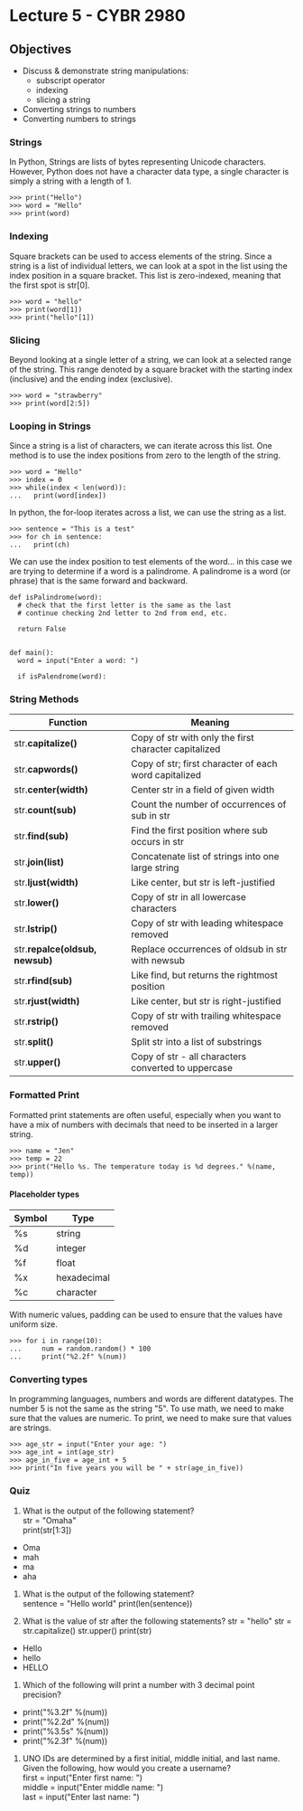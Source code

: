 # Lecture 5 - CYBR 2980
## Objectives
- Discuss & demonstrate string manipulations:
  - subscript operator
  - indexing
  - slicing a string
- Converting strings to numbers
- Converting numbers to strings

### Strings
In Python, Strings are lists of bytes representing Unicode characters. However, Python does not have a character data type, a single character is simply a string with a length of 1.
```
>>> print("Hello")
>>> word = "Hello"
>>> print(word)
```
### Indexing
Square brackets can be used to access elements of the string. Since a string is a list of individual letters, we can look at a spot in the list using the index position in a square bracket. This list is zero-indexed, meaning that the first spot is str[0].
```
>>> word = "hello"
>>> print(word[1])
>>> print("hello"[1])
```
### Slicing
Beyond looking at a single letter of a string, we can look at a selected range of the string. This range denoted by a square bracket with the starting index (inclusive) and the ending index (exclusive).
```
>>> word = "strawberry"
>>> print(word[2:5])
```
### Looping in Strings
Since a string is a list of characters, we can iterate across this list. One method is to use the index positions from zero to the length of the string.  
```
>>> word = "Hello"
>>> index = 0
>>> while(index < len(word)):
...   print(word[index])
```
In python, the for-loop iterates across a list, we can use the string as a list.
```
>>> sentence = "This is a test"
>>> for ch in sentence:
...   print(ch)
```
We can use the index position to test elements of the word... in this case we are trying to determine if a word is a palindrome. A palindrome is a word (or phrase) that is the same forward and backward.
```
def isPalindrome(word):
  # check that the first letter is the same as the last
  # continue checking 2nd letter to 2nd from end, etc.

  return False


def main():
  word = input("Enter a word: ")

  if isPalendrome(word):

```

### String Methods

| Function |	Meaning |
| --- | --- |
| str.**capitalize()** | Copy of str with only the first character capitalized |
| str.**capwords()** | Copy of str; first character of each word capitalized |
| str.**center(width)** | Center str in a field of given width |
| str.**count(sub)** | Count the number of occurrences of sub in str |
| str.**find(sub)** | Find the first position where sub occurs in str |
| str.**join(list)** | Concatenate list of strings into one large string |
| str.**ljust(width)** |Like center, but str is left-justified |
| str.**lower()** | Copy of str in all lowercase characters |
| str.**lstrip()** | Copy of str with leading whitespace removed |
| str.**repalce(oldsub, newsub)** | Replace occurrences of oldsub in str with newsub |
| str.**rfind(sub)** | Like find, but returns the rightmost position |
| str.**rjust(width)** | Like center, but str is right-justified |
| str.**rstrip()** | Copy of str with trailing whitespace removed |
| str.**split()** | Split str into a list of substrings |
| str.**upper()** | Copy of str - all characters converted to uppercase |


### Formatted Print
Formatted print statements are often useful, especially when you want to have a mix of numbers with decimals that need to be inserted in a larger string.

```
>>> name = "Jen"
>>> temp = 22
>>> print("Hello %s. The temperature today is %d degrees." %(name, temp))
```
#### Placeholder types
| Symbol | Type |
| --- | --- |
| %s | string |
| %d | integer |
| %f | float |
| %x | hexadecimal |
| %c | character |

With numeric values, padding can be used to ensure that the values have uniform size.
```
>>> for i in range(10):
...     num = random.random() * 100
...     print("%2.2f" %(num))
```

### Converting types
In programming languages, numbers and words are different datatypes. The number 5 is not the same as the string "5". To use math, we need to make sure that the values are numeric. To print, we need to make sure that values are strings.
```
>>> age_str = input("Enter your age: ")
>>> age_int = int(age_str)
>>> age_in_five = age_int + 5
>>> print("In five years you will be " + str(age_in_five))
```
### Quiz
1. What is the output of the following statement?  
  str = "Omaha"  
  print(str[1:3])
  - Oma
  - mah
  - ma
  - aha

1. What is the output of the following statement?  
  sentence = "Hello world"
  print(len(sentence))

1. What is the value of str after the following statements?
  str = "hello"
  str = str.capitalize()
  str.upper()
  print(str)
  - Hello
  - hello
  - HELLO

1. Which of the following will print a number with 3 decimal point precision?
  - print("%3.2f" %(num))
  - print("%2.2d" %(num))
  - print("%3.5s" %(num))
  - print("%2.3f" %(num))

1. UNO IDs are determined by a first initial, middle initial, and last name. Given the following, how would you create a username?   
first = input("Enter first name: ")  
middle = input("Enter middle name: ")  
last = input("Enter last name: ")  
